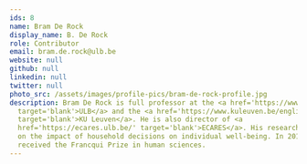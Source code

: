```yaml
---
ids: 8
name: Bram De Rock
display_name: B. De Rock
role: Contributor
email: bram.de.rock@ulb.be
website: null
github: null
linkedin: null
twitter: null
photo_src: /assets/images/profile-pics/bram-de-rock-profile.jpg
description: Bram De Rock is full professor at the <a href='https://www.ulb.be/'
  target='blank'>ULB</a> and the <a href='https://www.kuleuven.be/english/'
  target='blank'>KU Leuven</a>. He is also director of <a
  href='https://ecares.ulb.be/' target='blank'>ECARES</a>. His research focuses
  on the impact of household decisions on individual well-being. In 2019 he
  received the Francqui Prize in human sciences.
---
```

